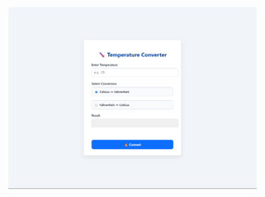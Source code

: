 ![image alt](https://github.com/Defence-Ndzhobela/temperature-converter_Web/blob/a44f21b2d8d700ec4581d1ec027189473138bc09/Screenshot%202025-05-15%20104558.png)
